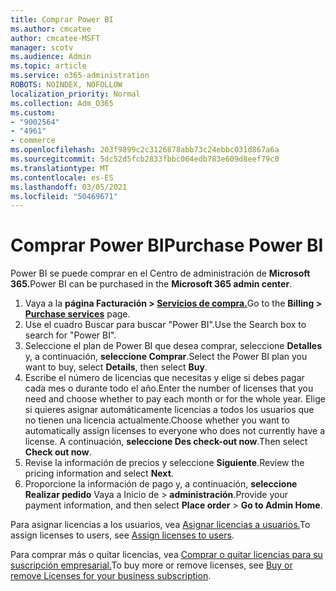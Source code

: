 ```yaml
---
title: Comprar Power BI
ms.author: cmcatee
author: cmcatee-MSFT
manager: scotv
ms.audience: Admin
ms.topic: article
ms.service: o365-administration
ROBOTS: NOINDEX, NOFOLLOW
localization_priority: Normal
ms.collection: Adm_O365
ms.custom:
- "9002564"
- "4961"
- commerce
ms.openlocfilehash: 203f9899c2c3126878abb73c24ebbc031d867a6a
ms.sourcegitcommit: 5dc52d5fcb2833fbbc064edb783e609d8eef79c0
ms.translationtype: MT
ms.contentlocale: es-ES
ms.lasthandoff: 03/05/2021
ms.locfileid: "50469671"
---
```

# <a name="purchase-power-bi"></a><span data-ttu-id="88089-102">Comprar Power BI</span><span class="sxs-lookup"><span data-stu-id="88089-102">Purchase Power BI</span></span>

<span data-ttu-id="88089-103">Power BI se puede comprar en el Centro de administración de **Microsoft 365.**</span><span class="sxs-lookup"><span data-stu-id="88089-103">Power BI can be purchased in the **Microsoft 365 admin center**.</span></span>

1. <span data-ttu-id="88089-104">Vaya a la **página Facturación > [Servicios de compra.](https://go.microsoft.com/fwlink/p/?linkid=868433)**</span><span class="sxs-lookup"><span data-stu-id="88089-104">Go to the **Billing > [Purchase services](https://go.microsoft.com/fwlink/p/?linkid=868433)** page.</span></span>
2. <span data-ttu-id="88089-105">Use el cuadro Buscar para buscar "Power BI".</span><span class="sxs-lookup"><span data-stu-id="88089-105">Use the Search box to search for "Power BI".</span></span>
3. <span data-ttu-id="88089-106">Seleccione el plan de Power BI que desea comprar, seleccione **Detalles** y, a continuación, **seleccione Comprar**.</span><span class="sxs-lookup"><span data-stu-id="88089-106">Select the Power BI plan you want to buy, select **Details**, then select **Buy**.</span></span>
4. <span data-ttu-id="88089-107">Escribe el número de licencias que necesitas y elige si debes pagar cada mes o durante todo el año.</span><span class="sxs-lookup"><span data-stu-id="88089-107">Enter the number of licenses that you need and choose whether to pay each month or for the whole year.</span></span> <span data-ttu-id="88089-108">Elige si quieres asignar automáticamente licencias a todos los usuarios que no tienen una licencia actualmente.</span><span class="sxs-lookup"><span data-stu-id="88089-108">Choose whether you want to automatically assign licenses to everyone who does not currently have a license.</span></span> <span data-ttu-id="88089-109">A continuación, **seleccione Des check-out now**.</span><span class="sxs-lookup"><span data-stu-id="88089-109">Then select **Check out now**.</span></span>
5. <span data-ttu-id="88089-110">Revise la información de precios y seleccione **Siguiente**.</span><span class="sxs-lookup"><span data-stu-id="88089-110">Review the pricing information and select **Next**.</span></span>
6. <span data-ttu-id="88089-111">Proporcione la información de pago y, a continuación, **seleccione Realizar pedido** Vaya a Inicio de  >  **administración**.</span><span class="sxs-lookup"><span data-stu-id="88089-111">Provide your payment information, and then select **Place order** > **Go to Admin Home**.</span></span>

<span data-ttu-id="88089-112">Para asignar licencias a los usuarios, vea [Asignar licencias a usuarios.](https://docs.microsoft.com/microsoft-365/admin/manage/assign-licenses-to-users)</span><span class="sxs-lookup"><span data-stu-id="88089-112">To assign licenses to users, see [Assign licenses to users](https://docs.microsoft.com/microsoft-365/admin/manage/assign-licenses-to-users).</span></span>

<span data-ttu-id="88089-113">Para comprar más o quitar licencias, vea [Comprar o quitar licencias para su suscripción empresarial.](https://docs.microsoft.com/microsoft-365/commerce/licenses/buy-licenses)</span><span class="sxs-lookup"><span data-stu-id="88089-113">To buy more or remove licenses, see [Buy or remove Licenses for your business subscription](https://docs.microsoft.com/microsoft-365/commerce/licenses/buy-licenses).</span></span>